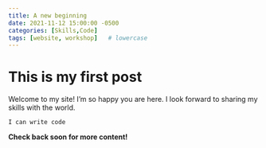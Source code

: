 ```yaml
---
title: A new beginning
date: 2021-11-12 15:00:00 -0500
categories: [Skills,Code]
tags: [website, workshop]   # lowercase
---
```


# This is my first post
Welcome to my site! I’m so happy you are here. I look forward to sharing my skills with the world.
```
I can write code
```
__Check back soon for more content!__
